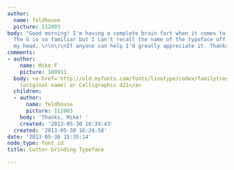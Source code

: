 ```yaml
---
author:
  name: feldhouse
  picture: 112003
body: "Good morning! I'm having a complete brain fart when it comes to this typeface.
  The G is so familiar but I can't recall the name of the typeface off the top of
  my head. \r\n\r\nIf anyone can help I'd greatly appreciate it. Thanks!\r\n[img:sites/default/files/old-images/Untitled-1_5895.png]"
comments:
- author:
    name: Mike F
    picture: 109911
  body: <a href='http://old.myfonts.com/fonts/linotype/codex/familytree.html' target='_blank'>Codex
    (original name) or Calligraphic 421</a>
  children:
  - author:
      name: feldhouse
      picture: 112003
    body: 'Thanks, Mike! '
    created: '2013-05-30 16:34:43'
  created: '2013-05-30 16:24:58'
date: '2013-05-30 15:35:14'
node_type: font_id
title: Cutter Grinding Typeface

---
```

